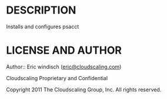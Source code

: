 DESCRIPTION
===========

Installs and configures psacct

LICENSE AND AUTHOR
==================

Author:: Eric windisch (<eric@cloudscaling.com>)

Cloudscaling Proprietary and Confidential

Copyright 2011 The Cloudscaling Group, Inc.  All rights reserved.
